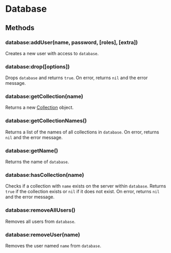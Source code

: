 Database
========

Methods
-------

### database:addUser(name, password, [roles], [extra])
Creates a new user with access to `database`.

### database:drop([options])
Drops `database` and returns `true`. On error, returns `nil` and the error message.

### database:getCollection(name)
Returns a new [Collection] object.

### database:getCollectionNames()
Returns a list of the names of all collections in `database`. On error, returns `nil` and the error
message.

### database:getName()
Returns the name of `database`.

### database:hasCollection(name)
Checks if a collection with `name` exists on the server within `database`. Returns `true` if the
collection exists or `nil` if it does not exist. On error, returns `nil` and the error message.

### database:removeAllUsers()
Removes all users from `database`.

### database:removeUser(name)
Removes the user named `name` from `database`.


[Collection]: collection.md
